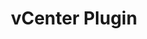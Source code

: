 ---
title: "vCenter Plugin"
linkTitle: "vCenter Plugin"
description: "Installation and general usage articles for the TrueNAS vCenter Plugin."
type: docs
---